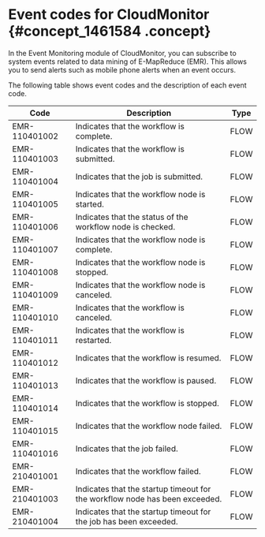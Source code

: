 # Event codes for CloudMonitor {#concept_1461584 .concept}

In the Event Monitoring module of CloudMonitor, you can subscribe to system events related to data mining of E-MapReduce \(EMR\). This allows you to send alerts such as mobile phone alerts when an event occurs.

The following table shows event codes and the description of each event code.

|Code|Description|Type|
|----|-----------|----|
|EMR-110401002|Indicates that the workflow is complete.|FLOW|
|EMR-110401003|Indicates that the workflow is submitted.|FLOW|
|EMR-110401004|Indicates that the job is submitted.|FLOW|
|EMR-110401005|Indicates that the workflow node is started.|FLOW|
|EMR-110401006|Indicates that the status of the workflow node is checked.|FLOW|
|EMR-110401007|Indicates that the workflow node is complete.|FLOW|
|EMR-110401008|Indicates that the workflow node is stopped.|FLOW|
|EMR-110401009|Indicates that the workflow node is canceled.|FLOW|
|EMR-110401010|Indicates that the workflow is canceled.|FLOW|
|EMR-110401011|Indicates that the workflow is restarted.|FLOW|
|EMR-110401012|Indicates that the workflow is resumed.|FLOW|
|EMR-110401013|Indicates that the workflow is paused.|FLOW|
|EMR-110401014|Indicates that the workflow is stopped.|FLOW|
|EMR-110401015|Indicates that the workflow node failed.|FLOW|
|EMR-110401016|Indicates that the job failed.|FLOW|
|EMR-210401001|Indicates that the workflow failed.|FLOW|
|EMR-210401003|Indicates that the startup timeout for the workflow node has been exceeded.|FLOW|
|EMR-210401004|Indicates that the startup timeout for the job has been exceeded.|FLOW|

